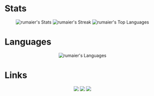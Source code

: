 <h1>Stats</h1>
<p align="center">
  <img src="https://github-readme-stats.vercel.app/api?username=rumaier&theme=material-palenight&show_icons=true&hide_border=true&count_private=true&card_width=500" alt="rumaier's Stats">
  <img src="https://github-readme-streak-stats.herokuapp.com/?user=rumaier&theme=material-palenight&hide_border=true&card_width=500" alt="rumaier's Streak">
  <img src="https://github-readme-stats.vercel.app/api/top-langs/?username=rumaier&theme=material-palenight&show_icons=true&hide_border=true&layout=compact&card_width=500" alt="rumaier's Top Languages">
</p>
<h1>Languages</h1>
<p align="center">
  <img src="https://skillicons.dev/icons?i=lua,html,css,js,react," alt="rumaier's Languages">
</p>
<h1>Links</h1>
<p align="center">
  <a href="https://discord.gg/r-scripts" target="_blank"><img src="https://github.com/user-attachments/assets/93483cab-6a28-4f4d-88d3-92520a0f81bb"></a>
  <a href="https://www.rscripts.store/" target="_blank"><img src="https://github.com/user-attachments/assets/f1642eaf-348a-4699-88f2-57c929f149a7"></a>
  <a href="https://rscripts.gitbook.io/" target="_blank"><img src="https://github.com/user-attachments/assets/7131f16b-ee85-42ea-85fd-a493b8cc31ef"></a>
</p>
<!---
rumaier/rumaier is a ✨ special ✨ repository because its `README.md` (this file) appears on your GitHub profile.
You can click the Preview link to take a look at your changes.
---> 
